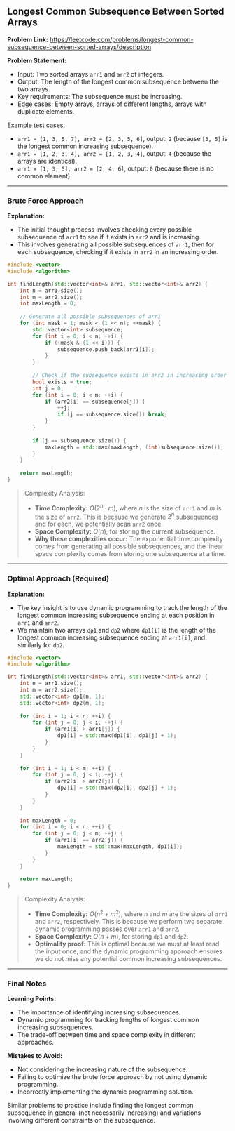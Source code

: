## Longest Common Subsequence Between Sorted Arrays

**Problem Link:** https://leetcode.com/problems/longest-common-subsequence-between-sorted-arrays/description

**Problem Statement:**
- Input: Two sorted arrays `arr1` and `arr2` of integers.
- Output: The length of the longest common subsequence between the two arrays.
- Key requirements: The subsequence must be increasing.
- Edge cases: Empty arrays, arrays of different lengths, arrays with duplicate elements.

Example test cases:
- `arr1 = [1, 3, 5, 7], arr2 = [2, 3, 5, 6]`, output: `2` (because `[3, 5]` is the longest common increasing subsequence).
- `arr1 = [1, 2, 3, 4], arr2 = [1, 2, 3, 4]`, output: `4` (because the arrays are identical).
- `arr1 = [1, 3, 5], arr2 = [2, 4, 6]`, output: `0` (because there is no common element).

---

### Brute Force Approach

**Explanation:**
- The initial thought process involves checking every possible subsequence of `arr1` to see if it exists in `arr2` and is increasing.
- This involves generating all possible subsequences of `arr1`, then for each subsequence, checking if it exists in `arr2` in an increasing order.

```cpp
#include <vector>
#include <algorithm>

int findLength(std::vector<int>& arr1, std::vector<int>& arr2) {
    int n = arr1.size();
    int m = arr2.size();
    int maxLength = 0;
    
    // Generate all possible subsequences of arr1
    for (int mask = 1; mask < (1 << n); ++mask) {
        std::vector<int> subsequence;
        for (int i = 0; i < n; ++i) {
            if ((mask & (1 << i))) {
                subsequence.push_back(arr1[i]);
            }
        }
        
        // Check if the subsequence exists in arr2 in increasing order
        bool exists = true;
        int j = 0;
        for (int i = 0; i < m; ++i) {
            if (arr2[i] == subsequence[j]) {
                ++j;
                if (j == subsequence.size()) break;
            }
        }
        
        if (j == subsequence.size()) {
            maxLength = std::max(maxLength, (int)subsequence.size());
        }
    }
    
    return maxLength;
}
```

> Complexity Analysis:
> - **Time Complexity:** $O(2^n \cdot m)$, where $n$ is the size of `arr1` and $m$ is the size of `arr2`. This is because we generate $2^n$ subsequences and for each, we potentially scan `arr2` once.
> - **Space Complexity:** $O(n)$, for storing the current subsequence.
> - **Why these complexities occur:** The exponential time complexity comes from generating all possible subsequences, and the linear space complexity comes from storing one subsequence at a time.

---

### Optimal Approach (Required)

**Explanation:**
- The key insight is to use dynamic programming to track the length of the longest common increasing subsequence ending at each position in `arr1` and `arr2`.
- We maintain two arrays `dp1` and `dp2` where `dp1[i]` is the length of the longest common increasing subsequence ending at `arr1[i]`, and similarly for `dp2`.

```cpp
#include <vector>
#include <algorithm>

int findLength(std::vector<int>& arr1, std::vector<int>& arr2) {
    int n = arr1.size();
    int m = arr2.size();
    std::vector<int> dp1(n, 1);
    std::vector<int> dp2(m, 1);
    
    for (int i = 1; i < n; ++i) {
        for (int j = 0; j < i; ++j) {
            if (arr1[i] > arr1[j]) {
                dp1[i] = std::max(dp1[i], dp1[j] + 1);
            }
        }
    }
    
    for (int i = 1; i < m; ++i) {
        for (int j = 0; j < i; ++j) {
            if (arr2[i] > arr2[j]) {
                dp2[i] = std::max(dp2[i], dp2[j] + 1);
            }
        }
    }
    
    int maxLength = 0;
    for (int i = 0; i < n; ++i) {
        for (int j = 0; j < m; ++j) {
            if (arr1[i] == arr2[j]) {
                maxLength = std::max(maxLength, dp1[i]);
            }
        }
    }
    
    return maxLength;
}
```

> Complexity Analysis:
> - **Time Complexity:** $O(n^2 + m^2)$, where $n$ and $m$ are the sizes of `arr1` and `arr2`, respectively. This is because we perform two separate dynamic programming passes over `arr1` and `arr2`.
> - **Space Complexity:** $O(n + m)$, for storing `dp1` and `dp2`.
> - **Optimality proof:** This is optimal because we must at least read the input once, and the dynamic programming approach ensures we do not miss any potential common increasing subsequences.

---

### Final Notes

**Learning Points:**
- The importance of identifying increasing subsequences.
- Dynamic programming for tracking lengths of longest common increasing subsequences.
- The trade-off between time and space complexity in different approaches.

**Mistakes to Avoid:**
- Not considering the increasing nature of the subsequence.
- Failing to optimize the brute force approach by not using dynamic programming.
- Incorrectly implementing the dynamic programming solution.

Similar problems to practice include finding the longest common subsequence in general (not necessarily increasing) and variations involving different constraints on the subsequence.